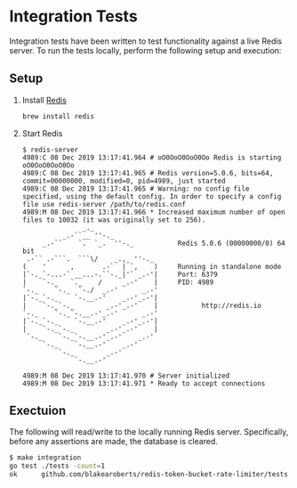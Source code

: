 # Integration Tests

Integration tests have been written to test functionality against a live Redis server. To run the tests locally, perform the following setup and execution:

## Setup

1. Install [Redis](https://redis.io/topics/quickstart)

    ```bash
    brew install redis
    ```

1. Start Redis

    ```text
    $ redis-server
    4989:C 08 Dec 2019 13:17:41.964 # oO0OoO0OoO0Oo Redis is starting oO0OoO0OoO0Oo
    4989:C 08 Dec 2019 13:17:41.965 # Redis version=5.0.6, bits=64, commit=00000000, modified=0, pid=4989, just started
    4989:C 08 Dec 2019 13:17:41.965 # Warning: no config file specified, using the default config. In order to specify a config file use redis-server /path/to/redis.conf
    4989:M 08 Dec 2019 13:17:41.966 * Increased maximum number of open files to 10032 (it was originally set to 256).
                   _._
              _.-``__ ''-._
         _.-``    `.  `_.  ''-._           Redis 5.0.6 (00000000/0) 64 bit
     .-`` .-```.  ```\/    _.,_ ''-._
    (    '      ,       .-`  | `,    )     Running in standalone mode
    |`-._`-...-` __...-.``-._|'` _.-'|     Port: 6379
    |    `-._   `._    /     _.-'    |     PID: 4989
    `-._    `-._  `-./  _.-'      _.-'
    |`-._`-._    `-.__.-'    _.-'_.-'|
    |    `-._`-._        _.-'_.-'    |           http://redis.io
    `-._    `-._`-.__.-'_.-'      _.-'
    |`-._`-._    `-.__.-'    _.-'_.-'|
    |    `-._`-._        _.-'_.-'    |
     `-._    `-._`-.__.-'_.-'    _.-'
         `-._    `-.__.-'    _.-'
             `-._        _.-'
                 `-.__.-'

    4989:M 08 Dec 2019 13:17:41.970 # Server initialized
    4989:M 08 Dec 2019 13:17:41.971 * Ready to accept connections
    ```

## Exectuion

The following will read/write to the locally running Redis server. Specifically, before any assertions are made, the database is cleared.

```bash
$ make integration
go test ./tests -count=1
ok      github.com/blakearoberts/redis-token-bucket-rate-limiter/tests  8.018s
```
